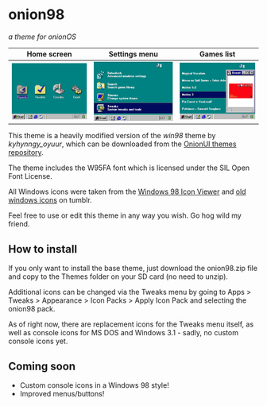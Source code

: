 # onion98
_a theme for onionOS_

|         Home screen            |           Settings menu          |         Games list            |
| ------------------------------ | -------------------------------- | ----------------------------- |
| ![home screen](./preview1.png) | ![settings menu](./preview2.png) | ![games list](./preview3.png) |
  

This theme is a heavily modified version of the *win98* theme by _kyhynngy_oyuur_, which can be downloaded from the [OnionUI themes repository](https://github.com/OnionUI/Themes?tab=readme-ov-file).

The theme includes the W95FA font which is licensed under the SIL Open Font License.

All Windows icons were taken from the [Windows 98 Icon Viewer](https://win98icons.alexmeub.com/) and [old windows icons](https://oldwindowsicons.tumblr.com/) on tumblr. 

Feel free to use or edit this theme in any way you wish.  Go hog wild my friend.

## How to install
If you only want to install the base theme, just download the onion98.zip file and copy to the Themes folder on your SD card (no need to unzip).

Additional icons can be changed via the Tweaks menu by going to Apps > Tweaks > Appearance > Icon Packs > Apply Icon Pack and selecting the onion98 pack.

As of right now, there are replacement icons for the Tweaks menu itself, as well as console icons for MS DOS and Windows 3.1 - sadly, no custom console icons yet.

## Coming soon
- Custom console icons in a Windows 98 style!
- Improved menus/buttons!
